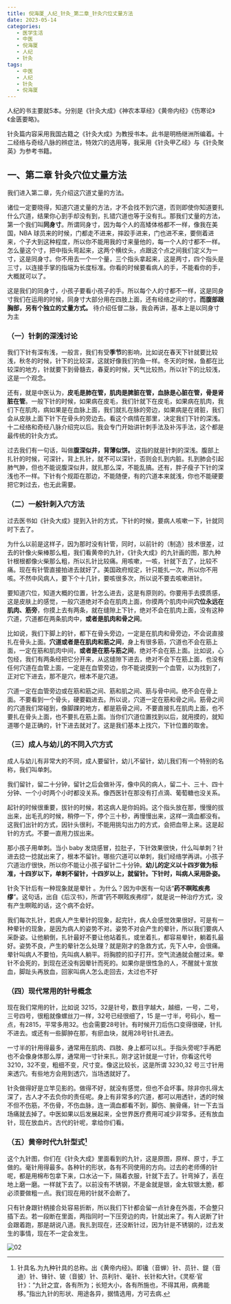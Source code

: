 ```yaml
---
title: 倪海厦_人纪_针灸_第二章_针灸穴位丈量方法
date: 2023-05-14
categories:
   - 医学生活
   - 中医
   - 倪海厦
   - 人纪
   - 针灸
tags: 
   - 中医
   - 人纪
   - 针灸
   - 倪海厦
---
```

人纪的书主要就5本。分别是《针灸大成》《神农本草经》《黄帝内经》《伤寒论》《金匮要略》。

<!-- more -->
针灸篇内容采用我国古籍之《针灸大成》为教授书本。此书是明杨继洲所编着。十二经络与奇经八脉的辨症法，特效穴的选用等，我采用《针灸甲乙经》与《针灸聚英》为参考书籍。

## 一、第二章 针灸穴位丈量方法

我们进入第二章，先介绍这穴道丈量的方法。

诸位一定要晓得，知道穴道丈量的方法，才不会找不到穴道，否则即使你知道要扎什么穴道，结果你心到手却没有到，扎错穴道也等于没有扎。那我们丈量的方法，第一个我们叫**同身寸**。所谓同身寸，因为每个人的高矮体格都不一样，像我在美国，NBA 球员来的时候，门都走不进来，摔跤手进来，门也进不来，要侧着进来，个子大到这种程度，所以你不能用我的寸来量他的，每一个人的寸都不一样。怎么量这个寸，把中指头弯起来，这两个横纹头，点跟这个点之间我们定义为一寸，这是同身寸。你不用去一个一个量，三个指头拿起来，这是两寸，四个指头是三寸，以连接手掌的指端为长度标准。你看的时候要看病人的手，不能看你的手，大概就可以了。

这是我们的同身寸，小孩子要看小孩子的手。所以每个人的寸都不一样，这是同身寸我们在运用的时候，同身寸大部分用在四肢上面，还有经络之间的寸。**而腹部跟胸部，另有个独立的丈量方式。** 待介绍任督二脉，我会再讲，基本上是以同身寸为主

### （一）针刺的深浅讨论

我们下针有深有浅，一般言，我们有受**季节**的影响，比如说在春天下针就要比较浅，秋冬的时候，针下的比较深，这就好像我们钓鱼一样。冬天的时候，鱼都在比较深的地方，针就要下到骨髓去，春夏的时候，天气比较热，所以针下的比较浅，这是一个观念。

还有，就是中医认为，**皮毛是肺在管，肌肉是脾脏在管，血脉是心脏在管，骨是肾脏在管**。一般下针的时候，如果病在皮毛，我们针就下在皮毛，如果病在肌肉，我们下在肌肉，病如果是在血脉上面，我们就扎在脉的旁边，如果病是在肾脏，我们会从皮肤上面下针下在骨头的旁边去。看这个病情在那里，决定我们下针的深浅。十二经络和奇经八脉介绍完以后。我会专门开始讲针刺手法及补泻手法，这个都是最传统的针灸方式。

过去我们有一句话，叫做**腹深似井，背薄似饼。** 这指的就是针刺的深浅。腹部上扎针的时候，可深针，背上扎针，就不可以深针，否则会扎到内脏。扎到肺会引起肺气肿，但也不能说腹深似井，就扎那么深，不能乱搞。还有，胖子瘦子下针的深浅也不一样。下针有个规距在那边，不能随便，有的穴道本来就浅，你也不能硬要把它刺过去，也无此需要。

### （二）一般针刺入穴方法

过去医书如《针灸大成》提到入针的方式，下针的时候，要病人咳嗽一下，针就同时下去了。

为什么以前是这样子，因为那时没有针管，同时，以前针的（制造）技术很差，过去的针像火柴棒那么粗，我们看黄帝的九针，《针灸大成》的九针画的图，那九种针根根都像火柴那么粗，所以扎针比较痛。用咳嗽，一咳，针就下去了，比较不痛。现在有针管直接拍进去就好了。美国政府规定，针只能扎一次，所以你不用咳。不然中风病人，要下个十几针，要咳很多次，所以说不要去咳嗽进针。

要知道穴位，知道大概的位置，针怎么进去，这是有原则的。你要用手去摸质感，这是皮肤上的感觉，一般穴道绝对不会在肌肉上面，你摸两个肌肉中间**穴位永远在肌肉、筋旁**，你摸上去有两条，就在缝隙上下针，绝对不会在肌肉上面，没有这种穴道，穴道都在两条肌肉中，**或者是肌肉和骨之间**。

比如说，我们下脚上的针，都下在骨头旁边，一定是在肌肉和骨旁边，不会说直接扎在骨头上面。**穴道或者是在肌肉和筋之间**，身上有很多筋，穴道也不会在筋上面，一定在筋和肌肉中间，**或者是在筋与筋之间**，绝对不会在筋上面。比如说，心包经，我们有两条经把它分开来，从这缝隙下进去，绝对不会下在筋上面，也没有任何穴道在血管上面，一定是在血管旁边，你不能说摸到一个血管，以为找到了，正对它下进去，那不是穴，根本不是穴道。

穴道一定在血管旁边或在筋和筋之间、筋和肌之间、筋与骨中间。绝不会在骨上面。不要看到一个骨头，硬要戳进去。所以说，穴道一定在筋和骨之间。筋骨之间的穴道我们常碰到，像脚踝的地方，都是筋骨之间，不要直接扎在肌肉上面，也不要扎在骨头上面，也不要扎在筋上面。当你们穴道位置找到以后，就用摸的，就知道哪个是正确的，针下进去就对了。这是我们基本上找穴，下针位置的取舍。

### （三）成人与幼儿的不同入穴方式

成人与幼儿有非常大的不同，成人要留针，幼儿不留针，幼儿我们有一个特别的名称，我们叫单刺。

我们留针，留二十分钟，留针之后会做补泻，像中风的病人，留二十、三十、四十分钟、一个小时两个小时都没关系。像西医针在那没有打点滴、葡萄糖也没关系。

起针的时候很重要，拔针的时候，若这病人是你妈妈。这个指头放在那，慢慢的拔出来，出毛孔的时候，稍停一下，停个三十秒，再慢慢出来，这样一滴血都没有。这我们出针的方式，因针头很利，不能用挑勾出力的方式，会把血带上来。这是起针的方式。不要一直用力拔出来。

那小孩子用单刺。当小 baby 发烧感冒，拉肚子，下针效果很快，什么叫单刺？针进去捻一捻就出来了，根本不留针。哪些穴道可以单刺，我们经络学再讲。小孩子穴道治疗很快，所以你不能让小孩子留针二十分钟。**幼儿的定义以十四岁做为标准，十四岁以下，单剌不留针，十四岁以上，就留针。下针时，叫病人采用卧姿。**

针灸下针后有一种现象就是晕针 。为什么？因为中医有一句话“**药不瞑眩疾弗缪**”。这句话，出自《后汉书》，所谓“药不瞑眩疾弗缪”，就是说一种治疗方式，没有产生瞑眩的话，这个病不会好。

我们每次扎针，若病人产生晕针的现象，起完针，病人会感觉效果很好。可是有一种晕针的现象，是因为病人的姿势不对。姿势不对会产生的晕针，所以我们要病人采卧姿。让他躺倒，扎针最好不要让他站着扎，或坐着扎，都容易晕针，躺着扎最好。姿势不良，产生的晕针怎么处理？就是刚才的急救方式，先下人中，会很痛。晕针叫病人不要怕，先叫病人躺平。将胸腔的扣子打开。空气流通就会醒过来。晕针不会死的，到现在还没有因晕针而死的。如果你是很性急的人，不醒就十宣放血，脚趾头再放血，回家叫病人怎么走回去，太过也不好

### （四）现代常用的针号概念

现在我们常用的针，比如说 3215，32是针号，数目字越大，越细，一号，二号，三号四号，很粗就像螺丝刀一样，32号已经很细了，15 是一寸半，号码小，粗一点，有2815，平常多用32。也会需要28号针。有时候开刀后伤口变得很硬，针扎不进去。或还有一些脚肿在那，有瘀血块，就用28号针扎进去。

一寸半的针用得最多，通常用在肌肉、四肢、身上都可以扎。手指头旁呢?手再肥也不会像身体那么厚，通常用一寸针来扎，刚才这针就是一寸针，你看这代号 3210，32不变，粗细不变，尺寸变。像这比较长，这是所谓 3230,32 号三寸针用来透穴。有些地方会用到透穴，当场透就好了。

针灸做得好是立竿见影的。做得不好，就没有感觉，但也不会坏事。除非你扎得太深了，古人才不去负你的责任呢。身上有非常多的穴道，都可以用透针，透的时候不但不伤筋，不伤骨，不伤血脉，连一滴血都看不到，脚伤、腕骨痛，针一下去当场痛就去掉了。中医如果以后发展起来，全世界医疗费用可减少非常多。还有放血针，现在放血片。古代的针呢，拿给你们看。

### （五）黄帝时代九针型式[^1]

这个九针图，你们在《针灸大成》里面看到的九针，这是原图，原样、原寸，手工做的。毫针用得最多。各种针的形状，各有不同使用的方向。过去的老师傅的针呢，都是用棉布包拿下来，口水沾一下，隔着衣服，针就下去了。针弯掉了，丢在地上磨一磨。一样就下去了。以前没有不锈钢，不是金就是银，金太软银太脆，都必须要做粗一点。我们现在用的针就不会断了。

只有针身跟针柄接合处容易折断，所以我们下针都会留一点针身在外面，不会整只插下去。若一段断在里面，两指同时一下压旁边的肉，针就出来了。有人说断了针会跟着跑，那是胡说八道。我扎到现在，还没断针过，因为针是不锈钢的，过去发生的事情，现在不一定会发生。

![02](https://preview.cloud.189.cn/image/imageAction?param=CF846FBDCB8B66F3E377DEA3B4C3138FEDB5F2E55456693D5730BF7934E019F2000C91C9DD34E13A8B0C1A3F4756477971B3D38E39FAC8E5774092DFFC8FBB44FF8554B6A65F461ABBFA30A9B1E63BB4E8BEFEC231EEE04142F17098071C637B309B244EF4CCAB3A08A103F0D51B277F)

[^1]:针具名.为九种针具的总称。出《黄帝内经》。即镵（音蝉）针、员针、鍉（音迪）针、锋针、铍（音披）针、员利针、毫针、长针和大针。《灵枢·官针》：“九针之宜，各有所为；长短大小，各有所施也，不得其用，病弗能移。”指出九针的形状、用途各异，据情选用，方可去病.
